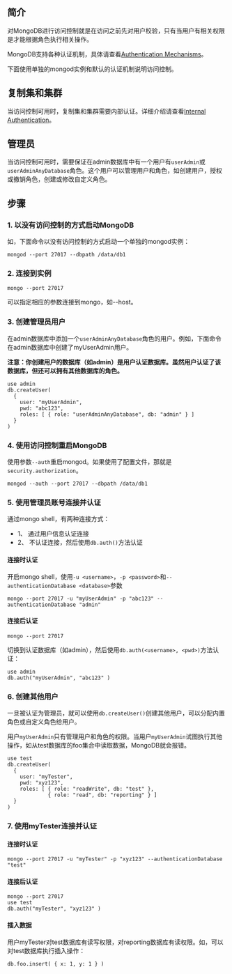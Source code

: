 ## 简介

对MongoDB进行访问控制就是在访问之前先对用户校验，只有当用户有相关权限是才能根据角色执行相关操作。

MongoDB支持各种认证机制，具体请查看[Authentication Mechanisms](https://docs.mongodb.com/manual/core/authentication-mechanisms/)。

下面使用单独的mongod实例和默认的认证机制说明访问控制。

## 复制集和集群

当访问控制可用时，复制集和集群需要内部认证。详细介绍请查看[Internal Authentication](https://docs.mongodb.com/manual/core/security-internal-authentication/)。

## 管理员

当访问控制可用时，需要保证在admin数据库中有一个用户有`userAdmin`或`userAdminAnyDatabase`角色。这个用户可以管理用户和角色，如创建用户，授权或撤销角色，创建或修改自定义角色。

## 步骤

### 1. 以没有访问控制的方式启动MongoDB

如，下面命令以没有访问控制的方式启动一个单独的mongod实例：

`mongod --port 27017 --dbpath /data/db1`

### 2. 连接到实例

`mongo --port 27017`

可以指定相应的参数连接到mongo，如--host。

### 3. 创建管理员用户

在admin数据库中添加一个`userAdminAnyDatabase`角色的用户。例如，下面命令在admin数据库中创建了myUserAdmin用户。

**注意：你创建用户的数据库（如admin）是用户认证数据库。虽然用户认证了该数据库，但还可以拥有其他数据库的角色。**
```
use admin
db.createUser(
  {
    user: "myUserAdmin",
    pwd: "abc123",
    roles: [ { role: "userAdminAnyDatabase", db: "admin" } ]
  }
)
```

### 4. 使用访问控制重启MongoDB

使用参数`--auth`重启mongod。如果使用了配置文件，那就是`security.authorization`。

`mongod --auth --port 27017 --dbpath /data/db1`

### 5. 使用管理员账号连接并认证

通过mongo shell，有两种连接方式：

+ 1、 通过用户信息认证连接
+ 2、 不认证连接，然后使用`db.auth()`方法认证

#### 连接时认证

开启mongo shell，使用`-u <username>`，`-p <password>`和`--authenticationDatabase <database>`参数

`mongo --port 27017 -u "myUserAdmin" -p "abc123" --authenticationDatabase "admin"`

#### 连接后认证

`mongo --port 27017`

切换到认证数据库（如admin），然后使用`db.auth(<username>, <pwd>)`方法认证：

```
use admin
db.auth("myUserAdmin", "abc123" )
```

### 6. 创建其他用户

一旦被认证为管理员，就可以使用`db.createUser()`创建其他用户，可以分配内置角色或自定义角色给用户。

用户`myUserAdmin`只有管理用户和角色的权限。当用户`myUserAdmin`试图执行其他操作，如从test数据库的foo集合中读取数据，MongoDB就会报错。

```
use test
db.createUser(
  {
    user: "myTester",
    pwd: "xyz123",
    roles: [ { role: "readWrite", db: "test" },
             { role: "read", db: "reporting" } ]
  }
)
```

### 7. 使用myTester连接并认证

#### 连接时认证

`mongo --port 27017 -u "myTester" -p "xyz123" --authenticationDatabase "test"`

#### 连接后认证

```
mongo --port 27017
use test
db.auth("myTester", "xyz123" )
```

#### 插入数据

用户myTester对test数据库有读写权限，对reporting数据库有读权限。如，可以对test数据库执行插入操作：

`db.foo.insert( { x: 1, y: 1 } )`
